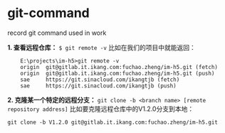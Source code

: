# git-command
record git command used in work

**1. 查看远程仓库：**
`
    $ git remote -v
`
  比如在我们的项目中就能返回：
```
    E:\projects\im-h5>git remote -v
    origin  git@gitlab.it.ikang.com:fuchao.zheng/im-h5.git (fetch)
    origin  git@gitlab.it.ikang.com:fuchao.zheng/im-h5.git (push)
    sae     https://git.sinacloud.com/ikangtjb (fetch)
    sae     https://git.sinacloud.com/ikangtjb (push)
```

**2. 克隆某一个特定的远程分支：**
`
git clone -b <branch name> [remote repository address]
`
比如要克隆远程仓库中的V1.2.0分支到本地：
```
git clone -b V1.2.0 git@gitlab.it.ikang.com:fuchao.zheng/im-h5.git
```
